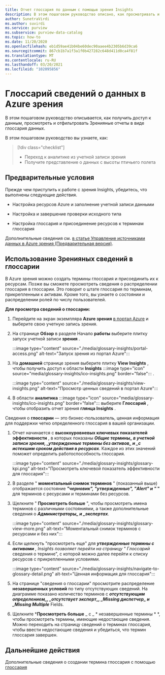 ```yaml
---
title: Отчет глоссария по данным с помощью зрения Insights
description: В этом пошаговом руководство описано, как просматривать и использовать отчеты глоссария зрения Insights для ваших данных.
author: SunetraVirdi
ms.author: suvirdi
ms.service: purview
ms.subservice: purview-data-catalog
ms.topic: how-to
ms.date: 11/20/2020
ms.openlocfilehash: eb1d59ae41b04be60dec90aaee4b2305b6d39ca6
ms.sourcegitcommit: 867cb1b7a1f3a1f0b427282c648d411d0ca4f81f
ms.translationtype: MT
ms.contentlocale: ru-RU
ms.lasthandoff: 03/20/2021
ms.locfileid: "102095856"
---
```

# <a name="glossary-insights-on-your-data-in-azure-purview"></a>Глоссарий сведений о данных в Azure зрения

В этом пошаговом руководство описывается, как получить доступ к данным, просмотреть и отфильтровать Зренияные отчеты в виде глоссария данных.

В этом пошаговом руководство вы узнаете, как:

> [!div class="checklist"]
> - Переход к аналитике из учетной записи зрения
> - Получите представление о данных с высоты птичьего полета

## <a name="prerequisites"></a>Предварительные условия

Прежде чем приступить к работе с зрения Insights, убедитесь, что выполнены следующие действия.

- Настройка ресурсов Azure и заполнение учетной записи данными

- Настройка и завершение проверки исходного типа

- Настройка глоссария и присоединение ресурсов к терминам глоссария

Дополнительные сведения см. [в статье Управление источниками данных в Azure зрения (Предварительная версия)](manage-data-sources.md).

## <a name="use-purview-glossary-insights"></a>Использование Зренияных сведений в глоссарии

В Azure зрения можно создать термины глоссария и присоединить их к ресурсам. Позже вы сможете просмотреть сведения о распределении глоссария в глоссарии. Это говорит о штате глоссария по терминам, прикрепленным к активам. Кроме того, вы узнаете о состоянии и распределении ролей по числу пользователей.

**Для просмотра сведений о глоссарии:**

1. Перейдите на экран экземпляра **Azure зрения** [в портал Azure](https://aka.ms/purviewportal) и выберите свою учетную запись зрения.

1. На странице **Обзор** в разделе Начало **работы** выберите плитку запуск учетной записи **зрения** .

   :::image type="content" source="./media/glossary-insights/portal-access.png" alt-text="Запуск зрения из портал Azure":::

1. На **домашней** странице зрения выберите плитку **View Insights** , чтобы получить доступ к области **Insights** :::image type="icon" source="media/glossary-insights/ico-insights.png" border="false"::: .

   :::image type="content" source="./media/glossary-insights/view-insights.png" alt-text="Просмотр ценных сведений в портал Azure":::

1. В области **аналитика** :::image type="icon" source="media/glossary-insights/ico-insights.png" border="false"::: выберите **Глоссарий** , чтобы отобразить отчет зрения **глянца Insights** .

Сведения о **глоссарии** — это бизнес-пользователь, ценная информация для поддержки четко определенного глоссария в вашей организации.

1. Отчет начинается с **высокоуровневых ключевых показателей эффективности** , в которых показаны **_Общие термины_*_ в учетной записи зрения, _*_утвержденные термины без активов_*_ и _*_с истекшим сроком действия в ресурсах_**. Каждое из этих значений поможет определить работоспособность глоссария.

   :::image type="content" source="./media/glossary-insights/glossary-kpi.png" alt-text="Просмотреть ключевой показатель эффективности для глоссария"::: 


2. В разделе " **моментальный снимок терминов** " (показанный выше) отображается состояние **_"черновик"_*_, "_*_утвержденные_*_", "_*_Alert_*_" и "_* "** для терминов с ресурсами и терминами без ресурсов.

3. Щелкните " **Просмотреть больше** ", чтобы просмотреть имена терминов с различными состояниями, а также дополнительные сведения о **_Администраторы_*_ и _*_экспертах_**. 

   :::image type="content" source="./media/glossary-insights/glossary-view-more.png" alt-text="Моментальный снимок терминов с ресурсами и без них":::  

4. Если щелкнуть "просмотреть еще" для ***утвержденные термины с активами** _, Insights позволяет перейти на страницу "_ *Глоссарий** сведения о термине", с которой можно далее перейти к списку ресурсов с прикрепленными условиями. 

   :::image type="content" source="./media/glossary-insights/navigate-to-glossary-detail.png" alt-text="Ценная информация для глоссария"::: 

4. На странице "сведения о глоссарии" просмотрите распределение **незавершенных условий** по типу отсутствующих сведений. На диаграмме показано количество терминов с **_отсутствующим определением_*_, _*_отсутствует эксперт_*_, _*_Missing диспетчер_*_ и _*_Missing Multiple_** Fields.

1. Щелкните ***Просмотреть больше** _ с _ * незавершенные термины * *, чтобы просмотреть термины, имеющие недостающие сведения. Можно переходить на страницу сведений о терминах глоссария, чтобы ввести недостающие сведения и убедиться, что термин глоссария завершен.

## <a name="next-steps"></a>Дальнейшие действия

Дополнительные сведения о создании термина глоссария с помощью [глоссария](./how-to-create-import-export-glossary.md)